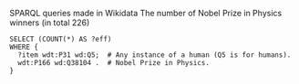 SPARQL queries made in Wikidata
The number of Nobel Prize in Physics winners (in total 226)
```sparql
SELECT (COUNT(*) AS ?eff)
WHERE {
  ?item wdt:P31 wd:Q5;  # Any instance of a human (Q5 is for humans).
  wdt:P166 wd:Q38104 .  # Nobel Prize in Physics.
}


